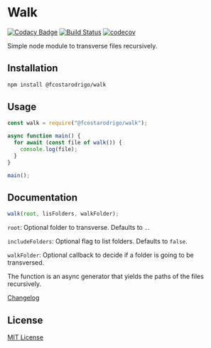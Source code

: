 # Walk

[![Codacy Badge](https://api.codacy.com/project/badge/Grade/57550a6a14ac4915a5502e0277654c0f)](https://app.codacy.com/app/fcostarodrigo/walk?utm_source=github.com&utm_medium=referral&utm_content=fcostarodrigo/walk&utm_campaign=Badge_Grade_Dashboard)
[![Build Status](https://travis-ci.org/fcostarodrigo/walk.svg?branch=master)](https://travis-ci.org/fcostarodrigo/walk)
[![codecov](https://codecov.io/gh/fcostarodrigo/walk/branch/master/graph/badge.svg)](https://codecov.io/gh/fcostarodrigo/walk)

Simple node module to transverse files recursively.

## Installation

```bash
npm install @fcostarodrigo/walk
```

## Usage

```javascript
const walk = require("@fcostarodrigo/walk");

async function main() {
  for await (const file of walk()) {
    console.log(file);
  }
}

main();
```

## Documentation

```javascript
walk(root, lisFolders, walkFolder);
```

`root`: Optional folder to transverse. Defaults to `.`.

`includeFolders`: Optional flag to list folders. Defaults to `false`.

`walkFolder`: Optional callback to decide if a folder is going to be transversed.

The function is an async generator that yields the paths of the files recursively.

[Changelog](CHANGELOG.md)

## License

[MIT License](http://www.opensource.org/licenses/mit-license.php)
